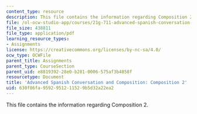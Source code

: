 ```yaml
---
content_type: resource
description: This file contains the information regarding Composition 2.
file: /ol-ocw-studio-app/courses/21g-711-advanced-spanish-conversation-and-composition-spring-2014/630f86fa9592951211529b5d32a22ea2_MIT21G_711S14_Comp2.pdf
file_size: 438811
file_type: application/pdf
learning_resource_types:
- Assignments
license: https://creativecommons.org/licenses/by-nc-sa/4.0/
ocw_type: OCWFile
parent_title: Assignments
parent_type: CourseSection
parent_uid: e8819392-28e0-b281-0006-575af3b4858f
resourcetype: Document
title: 'Advanced Spanish Conversation and Composition: Composition 2'
uid: 630f86fa-9592-9512-1152-9b5d32a22ea2
---
```

This file contains the information regarding Composition 2.